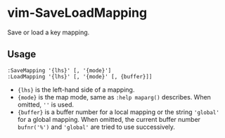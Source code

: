 # vim-SaveLoadMapping

Save or load a key mapping.

## Usage

```vimL
:SaveMapping '{lhs}' [, '{mode}']
:LoadMapping '{lhs}' [, '{mode}' [, {buffer}]]
```

- `{lhs}` is the left-hand side of a mapping.
- `{mode}` is the map mode, same as `:help maparg()` describes. When omitted, `''` is used.
- `{buffer}` is a buffer number for a local mapping or the string `'global'` for
a global mapping. When omitted, the current buffer number `bufnr('%')` and
`'global'` are tried to use successively.
